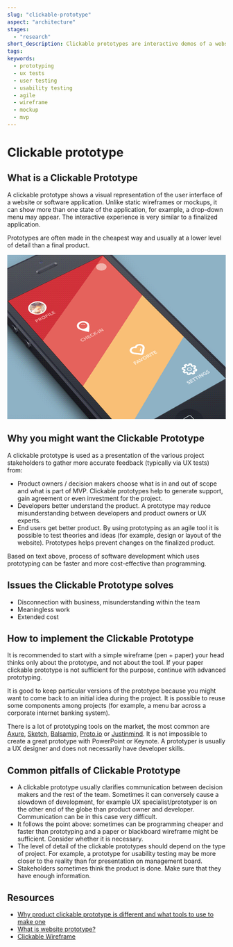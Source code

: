 ```yaml
---
slug: "clickable-prototype"
aspect: "architecture"
stages:
  - "research"
short_description: Clickable prototypes are interactive demos of a website or software application. These are often used to gather feedback early in the project lifecycle, before the project goes into the final stage of development.
tags:
keywords:
  - prototyping
  - ux tests
  - user testing
  - usability testing
  - agile
  - wireframe
  - mockup
  - mvp
---
```


# Clickable prototype

## What is a Clickable Prototype

A clickable prototype shows a visual representation of the user interface of a website or software application. Unlike static wireframes or mockups, it can show more than one state of the application, for example, a drop-down menu may appear. The interactive experience is very similar to a finalized application.

Prototypes are often made in the cheapest way and usually at a lower level of detail than a final product.

![Clickable Prototype](/files/clickable_prototype.gif)

## Why you might want the Clickable Prototype

A clickable prototype is used as a presentation of the various project stakeholders to gather more accurate feedback (typically via UX tests) from:

- Product owners / decision makers choose what is in and out of scope and what is part of MVP. Clickable prototypes help to generate support, gain agreement or even investment for the project.
- Developers better understand the product. A prototype may reduce misunderstanding between developers and product owners or UX experts.
- End users get better product. By using prototyping as an agile tool it is possible to test theories and ideas (for example, design or layout of the website). Prototypes helps prevent changes on the finalized product.

Based on text above, process of software development which uses prototyping can be faster and more cost-effective than programming.

## Issues the Clickable Prototype solves

- Disconnection with business, misunderstanding within the team
- Meaningless work
- Extended cost

## How to implement the Clickable Prototype

It is recommended to start with a simple wireframe (pen + paper) your head thinks only about the prototype, and not about the tool. If your paper clickable prototype is not sufficient for the purpose, continue with advanced prototyping.

It is good to keep particular versions of the prototype because you might want to come back to an initial idea during the project. It is possible to reuse some components among projects (for example, a menu bar across a corporate internet banking system).

There is a lot of prototyping tools on the market, the most common are [Axure](https://www.axure.com/), [Sketch](https://www.sketchapp.com/), [Balsamiq](https://balsamiq.com/), [Proto.io](https://proto.io/) or [Justinmind](https://www.justinmind.com/). It is not impossible to create a great prototype with PowerPoint or Keynote. A prototyper is usually a UX designer and does not necessarily have developer skills.

## Common pitfalls of Clickable Prototype

- A clickable prototype usually clarifies communication between decision makers and the rest of the team. Sometimes it can conversely cause a slowdown of development, for example UX specialist/prototyper is on the other end of the globe than product owner and developer. Communication can be in this case very difficult.
- It follows the point above: sometimes can be programming cheaper and faster than prototyping and a paper or blackboard wireframe might be sufficient. Consider whether it is necessary.
- The level of detail of the clickable prototypes should depend on the type of project. For example, a prototype for usability testing may be more closer to the reality than for presentation on management board.
- Stakeholders sometimes think the product is done. Make sure that they have enough information.

## Resources

- [Why product clickable prototype is different and what tools to use to make one](https://kfginternational.com/blog/product-clickable-prototype/)
- [What is website prototype?](https://www.experienceux.co.uk/faqs/what-is-a-website-prototype/)
- [Clickable Wireframe](https://pidoco.com/en/help/ux/clickable-wireframe)

